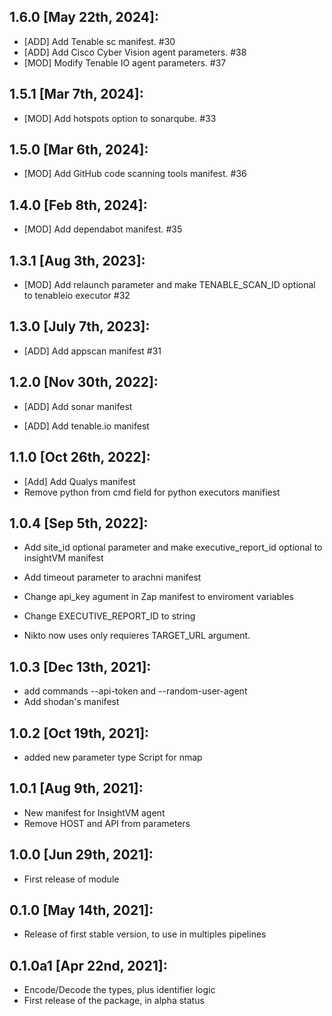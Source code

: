 1.6.0 [May 22th, 2024]:
---
 * [ADD] Add Tenable sc manifest. #30
 * [ADD] Add Cisco Cyber Vision agent parameters. #38
 * [MOD] Modify Tenable IO agent parameters. #37

1.5.1 [Mar 7th, 2024]:
---
 * [MOD] Add hotspots option to sonarqube. #33

1.5.0 [Mar 6th, 2024]:
---
 * [MOD] Add GitHub code scanning tools manifest. #36

1.4.0 [Feb 8th, 2024]:
---
 * [MOD] Add dependabot manifest. #35

1.3.1 [Aug 3th, 2023]:
---
 * [MOD] Add relaunch parameter and make TENABLE_SCAN_ID optional to tenableio executor #32

1.3.0 [July 7th, 2023]:
---
 * [ADD] Add appscan manifest #31

1.2.0 [Nov 30th, 2022]:
---
 * [ADD] Add sonar manifest


 * [ADD] Add tenable.io manifest

1.1.0 [Oct 26th, 2022]:
---
 * [Add] Add Qualys manifest
 * Remove python from cmd field for python executors manifiest

1.0.4 [Sep 5th, 2022]:
---
 * Add site_id optional parameter and make executive_report_id optional to insightVM manifest

 * Add timeout parameter to arachni manifest
 * Change api_key agument in Zap manifest to enviroment variables

 * Change EXECUTIVE_REPORT_ID to string
 * Nikto now uses only requieres TARGET_URL argument.

1.0.3 [Dec 13th, 2021]:
---
 * add commands --api-token and --random-user-agent
 * Add shodan's manifest

1.0.2 [Oct 19th, 2021]:
---
 * added new parameter type Script for nmap

1.0.1 [Aug 9th, 2021]:
---
 * New manifest for InsightVM agent
 * Remove HOST and API from parameters

1.0.0 [Jun 29th, 2021]:
---
 * First release of module

0.1.0 [May 14th, 2021]:
---
 * Release of first stable version, to use in multiples pipelines

0.1.0a1 [Apr 22nd, 2021]:
---
 * Encode/Decode the types, plus identifier logic
 * First release of the package, in alpha status

